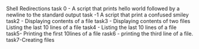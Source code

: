 Shell Redirections
task 0 - A script that prints hello world followed by a newline to the standard output
task -1 A script that print a confused smiley
task2 - Displaying contents of a file
task3 - Displaying contents of two files
Listing the last 10 lines of a file
task4 - Listing the last 10 lines of a file
task5- Printing the first 10lines of a file
rask6 - printing the third line of a file.
task7-Creating files

